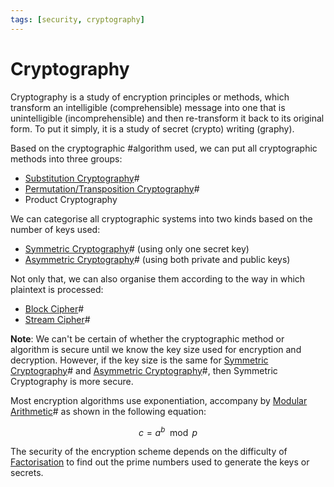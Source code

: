 ```yaml
---
tags: [security, cryptography]
---
```


# Cryptography

Cryptography is a study of encryption principles or methods, which transform an
intelligible (comprehensible) message into one that is unintelligible
(incomprehensible) and then re-transform it back to its original form. To put it
simply, it is a study of secret (crypto) writing (graphy).

Based on the cryptographic #algorithm used, we can put all cryptographic methods
into three groups:
- [Substitution Cryptography](202209281136.md)#
- [Permutation/Transposition Cryptography](202210052159.md)#
- Product Cryptography

We can categorise all cryptographic systems into two kinds based on the number
of keys used:
- [Symmetric Cryptography](202209012153.md)# (using only one secret key)
- [Asymmetric Cryptography](202203221212.md)# (using both private and public
  keys)

Not only that, we can also organise them according to the way in which plaintext
is processed:
- [Block Cipher](202209281239.md)#
- [Stream Cipher](202209281240.md)#

**Note**: We can't be certain of whether the cryptographic method or algorithm
is secure until we know the key size used for encryption and decryption.
However, if the key size is the same for [Symmetric Cryptography](202209012153.md)#
and [Asymmetric Cryptography](202203221212.md)#, then Symmetric Cryptography is
more secure.

Most encryption algorithms use exponentiation, accompany by [Modular Arithmetic](202210090858.md)#
as shown in the following equation:

$$
c = a^b \mod p
$$

The security of the encryption scheme depends on the difficulty of
[Factorisation](202210221918.md) to find out the prime numbers used to generate
the keys or secrets.
